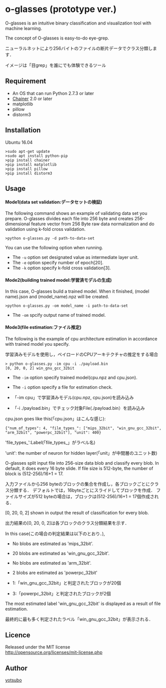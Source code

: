 # o-glasses (prototype ver.)


O-glasses is an intuitive binary classification and visualization tool with machine learning.

The concept of O-glasses is easy-to-do eye-grep.

ニューラルネットにより256バイトのファイルの断片データでクラス分類します．

イメージは「目grep」を誰にでも体験できるツール

## Requirement

* An OS that can run Python 2.7.3 or later
* [Chainer](https://github.com/chainer/chainer) 2.0 or later
* matplotlib
* pillow
* distorm3

## Installation
Ubuntu 16.04
```
>sudo apt-get update
>sudo apt install python-pip
>pip install chainer
>pip install matplotlib
>pip install pillow
>pip install distorm3
```

## Usage
####  Mode1(data set validation:データセットの検証)
The following command shows an example of validating data set you prepare.
O-glasses divides each file into 256 byte and creates 256-dimensional feature vector from 256 Byte raw data normalization and do validation using k-fold cross validation.  
```
>python o-glasses.py -d path-to-data-set 
```
You can use the following option when running.
* The `-u` option set designated value as intermediate layer unit.
* The `-e` option specify number of epoch[20].
* The `-k` option specify k-fold cross validation[3].

#### Mode2(building trained model:学習済モデルの生成)
In this case, O-glasses build a trained model.
When it finished, (model name).json and (model_name).npz will be created.
```
>python o-glasses.py -om model_name -i path-to-data-set
```
* The `-om` spcify output name of trained model.
#### Mode3(file estimation:ファイル推定)
The following is the example of cpu architecture estimation in accordance with trained model you specify.

学習済みモデルを使用し，ペイロードのCPUアーキテクチャの推定をする場合

```
> python o-glasses.py -im cpu -i ./payload.bin
[0, 20, 0, 2] win_gnu_gcc_32bit
```
* The `-im` option specify trained model(cpu.npz and cpu.json).
* The `-i` option specify a file for estimation check.


* 「-im cpu」で学習済みモデル(cpu.npz, cpu.json)を読み込み
* 「-i ./payload.bin」でチェック対象File(./payload.bin）を読み込み

cpu.json goes like this(「cpu.json」はこんな感じ):
```
{"num_of_types": 4, "file_types_": ["mips_32bit", "win_gnu_gcc_32bit", "arm_32bit", "powerpc_32bit"], "unit": 400}
```
'file_types_':Label(「file_types_」がラベル名)

'unit': the number of neuron for hidden layer(「unit」が中間層のユニット数)


O-glasses split input file into 256-size data blob and classify every blob.
In default, it does every 16 byte slide.
If file size is 512-byte, the number of block is (512-256)/16+1 = 17.

入力ファイルから256 byteのブロックの集合を作成し，各ブロックごとにクラス分類する．
デフォルトでは，16byteごとにスライドしてブロックを作成．
ファイルサイズが512 byteの場合は，ブロックは(512-256)/16+1 = 17個作成される．

[0, 20, 0, 2] shown in output the result of classification for every blob.

出力結果の[0, 20, 0, 2]は各ブロックのクラス分類結果を示す．

In this case(この場合の判定結果は以下のとおり．), 

* No blobs are estimated as 'mips_32bit'.
* 20 blobs are estimated as 'win_gnu_gcc_32bit'.
* No blobs are estimated as 'arm_32bit'.
* 2  blobs are estimated as 'powerpc_32bit'


* 1:「win_gnu_gcc_32bit」と判定されたブロックが20個
* 3:「powerpc_32bit」と判定されたブロックが2個

The most estimated label 'win_gnu_gcc_32bit' is displayed as a result of file estimation.

最終的に最も多く判定されたラベル「win_gnu_gcc_32bit」が表示される．

## Licence
Released under the MIT license  
http://opensource.org/licenses/mit-license.php

## Author

[yotsubo](https://github.com/yotsubo)
